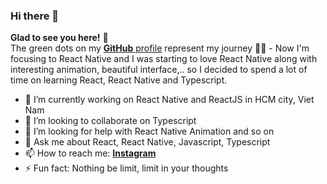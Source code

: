 ### Hi there 👋

**Glad to see you here!** :star_struck: <br> The green dots on my [**GitHub** profile](https://github.com/phanhuy111) represent my journey :running_man: - Now I'm focusing to React Native and I was starting to love React Native along with interesting animation, beautiful interface,.. so I decided to spend a lot of time on learning React, React Native and Typescript. 

<!-- <sup>**[Click here](https://github.com/iamvucms/jobtweets/blob/master/PROJECTS.md)** *to view my other projects.</sup>* -->

- 🔭 I’m currently working on React Native and ReactJS in HCM city, Viet Nam
- 👯 I’m looking to collaborate on Typescript
- 🤔 I’m looking for help with React Native Animation and so on
- 💬 Ask me about React, React Native, Javascript, Typescript
- 📫 How to reach me: [**Instagram**](https://www.instagram.com/phanjr.99/)
- ⚡ Fun fact: Nothing be limit, limit in your thoughts
